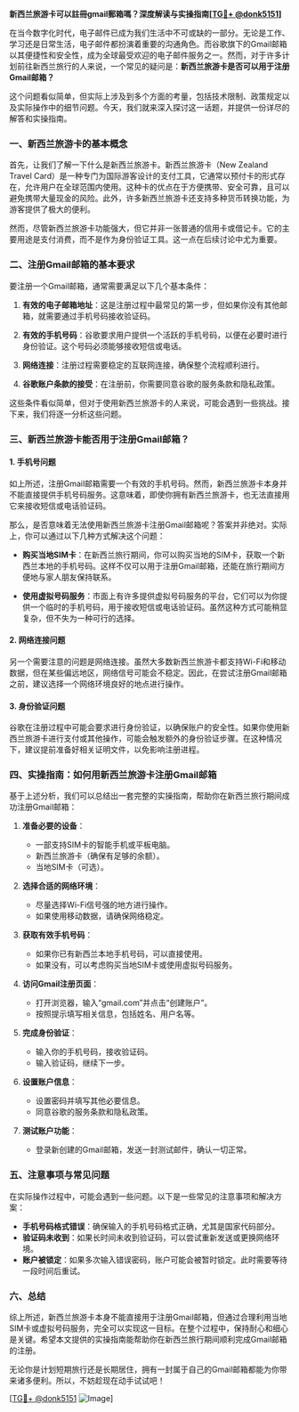 **新西兰旅游卡可以註冊gmail郵箱嗎？深度解读与实操指南[[TG💪+ @donk5151](https://t.me/s/donk5151)]**

在当今数字化时代，电子邮件已成为我们生活中不可或缺的一部分。无论是工作、学习还是日常生活，电子邮件都扮演着重要的沟通角色。而谷歌旗下的Gmail邮箱以其便捷性和安全性，成为全球最受欢迎的电子邮件服务之一。然而，对于许多计划前往新西兰旅行的人来说，一个常见的疑问是：**新西兰旅游卡是否可以用于注册Gmail邮箱？**

这个问题看似简单，但实际上涉及到多个方面的考量，包括技术限制、政策规定以及实际操作中的细节问题。今天，我们就来深入探讨这一话题，并提供一份详尽的解答和实操指南。

### 一、新西兰旅游卡的基本概念

首先，让我们了解一下什么是新西兰旅游卡。新西兰旅游卡（New Zealand Travel Card）是一种专门为国际游客设计的支付工具，它通常以预付卡的形式存在，允许用户在全球范围内使用。这种卡的优点在于方便携带、安全可靠，且可以避免携带大量现金的风险。此外，许多新西兰旅游卡还支持多种货币转换功能，为游客提供了极大的便利。

然而，尽管新西兰旅游卡功能强大，但它并非一张普通的信用卡或借记卡。它的主要用途是支付消费，而不是作为身份验证工具。这一点在后续讨论中尤为重要。

### 二、注册Gmail邮箱的基本要求

要注册一个Gmail邮箱，通常需要满足以下几个基本条件：

1. **有效的电子邮箱地址**：这是注册过程中最常见的第一步，但如果你没有其他邮箱，就需要通过手机号码接收验证码。
   
2. **有效的手机号码**：谷歌要求用户提供一个活跃的手机号码，以便在必要时进行身份验证。这个号码必须能够接收短信或电话。

3. **网络连接**：注册过程需要稳定的互联网连接，确保整个流程顺利进行。

4. **谷歌账户条款的接受**：在注册前，你需要同意谷歌的服务条款和隐私政策。

这些条件看似简单，但对于使用新西兰旅游卡的人来说，可能会遇到一些挑战。接下来，我们将逐一分析这些问题。

### 三、新西兰旅游卡能否用于注册Gmail邮箱？

#### 1. 手机号问题

如上所述，注册Gmail邮箱需要一个有效的手机号码。然而，新西兰旅游卡本身并不能直接提供手机号码服务。这意味着，即使你拥有新西兰旅游卡，也无法直接用它来接收短信或电话验证码。

那么，是否意味着无法使用新西兰旅游卡注册Gmail邮箱呢？答案并非绝对。实际上，你可以通过以下几种方式解决这个问题：

- **购买当地SIM卡**：在新西兰旅行期间，你可以购买当地的SIM卡，获取一个新西兰本地的手机号码。这样不仅可以用于注册Gmail邮箱，还能在旅行期间方便地与家人朋友保持联系。
  
- **使用虚拟号码服务**：市面上有许多提供虚拟号码服务的平台，它们可以为你提供一个临时的手机号码，用于接收短信或电话验证码。虽然这种方式可能稍显复杂，但不失为一种可行的选择。

#### 2. 网络连接问题

另一个需要注意的问题是网络连接。虽然大多数新西兰旅游卡都支持Wi-Fi和移动数据，但在某些偏远地区，网络信号可能会不稳定。因此，在尝试注册Gmail邮箱之前，建议选择一个网络环境良好的地点进行操作。

#### 3. 身份验证问题

谷歌在注册过程中可能会要求进行身份验证，以确保账户的安全性。如果你使用新西兰旅游卡进行支付或其他操作，可能会触发额外的身份验证步骤。在这种情况下，建议提前准备好相关证明文件，以免影响注册进程。

### 四、实操指南：如何用新西兰旅游卡注册Gmail邮箱

基于上述分析，我们可以总结出一套完整的实操指南，帮助你在新西兰旅行期间成功注册Gmail邮箱：

1. **准备必要的设备**：
   - 一部支持SIM卡的智能手机或平板电脑。
   - 新西兰旅游卡（确保有足够的余额）。
   - 当地SIM卡（可选）。

2. **选择合适的网络环境**：
   - 尽量选择Wi-Fi信号强的地方进行操作。
   - 如果使用移动数据，请确保网络稳定。

3. **获取有效手机号码**：
   - 如果你已有新西兰本地手机号码，可以直接使用。
   - 如果没有，可以考虑购买当地SIM卡或使用虚拟号码服务。

4. **访问Gmail注册页面**：
   - 打开浏览器，输入“gmail.com”并点击“创建账户”。
   - 按照提示填写相关信息，包括姓名、用户名等。

5. **完成身份验证**：
   - 输入你的手机号码，接收验证码。
   - 输入验证码，继续下一步。

6. **设置账户信息**：
   - 设置密码并填写其他必要信息。
   - 同意谷歌的服务条款和隐私政策。

7. **测试账户功能**：
   - 登录新创建的Gmail邮箱，发送一封测试邮件，确认一切正常。

### 五、注意事项与常见问题

在实际操作过程中，可能会遇到一些问题。以下是一些常见的注意事项和解决方案：

- **手机号码格式错误**：确保输入的手机号码格式正确，尤其是国家代码部分。
- **验证码未收到**：如果长时间未收到验证码，可以尝试重新发送或更换网络环境。
- **账户被锁定**：如果多次输入错误密码，账户可能会被暂时锁定。此时需要等待一段时间后重试。

### 六、总结

综上所述，新西兰旅游卡本身不能直接用于注册Gmail邮箱，但通过合理利用当地SIM卡或虚拟号码服务，完全可以实现这一目标。在整个过程中，保持耐心和细心是关键。希望本文提供的实操指南能帮助你在新西兰旅行期间顺利完成Gmail邮箱的注册。

无论你是计划短期旅行还是长期居住，拥有一封属于自己的Gmail邮箱都能为你带来诸多便利。所以，不妨趁现在动手试试吧！

[[TG💪+ @donk5151](https://t.me/s/donk5151) ![Image](https://i.postimg.cc/rwNCRYN7/Snipaste-2025-04-30-17-27-05.png)]